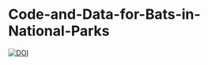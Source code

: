 # Code-and-Data-for-Bats-in-National-Parks
[![DOI](https://zenodo.org/badge/370444457.svg)](https://zenodo.org/badge/latestdoi/370444457)
